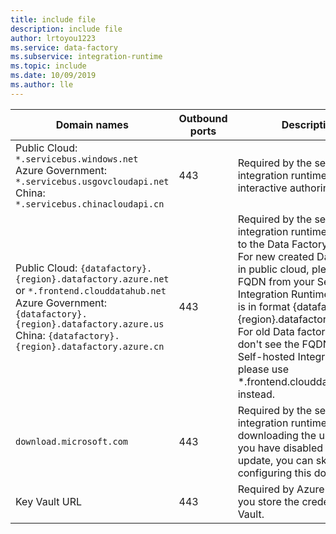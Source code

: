 ```yaml
---
title: include file
description: include file
author: lrtoyou1223
ms.service: data-factory
ms.subservice: integration-runtime
ms.topic: include
ms.date: 10/09/2019
ms.author: lle
---
```

| Domain names                                          | Outbound ports | Description                |
| ----------------------------------------------------- | -------------- | ---------------------------|
| Public Cloud: `*.servicebus.windows.net` <br> Azure Government: `*.servicebus.usgovcloudapi.net` <br> China: `*.servicebus.chinacloudapi.cn`   | 443            | Required by the self-hosted integration runtime for interactive authoring. |
| Public Cloud: `{datafactory}.{region}.datafactory.azure.net`<br> or `*.frontend.clouddatahub.net` <br> Azure Government: `{datafactory}.{region}.datafactory.azure.us` <br> China: `{datafactory}.{region}.datafactory.azure.cn` | 443            | Required by the self-hosted integration runtime to connect to the Data Factory service. <br>For new created Data Factory in public cloud, please find the FQDN from your Self-hosted Integration Runtime key which is in format {datafactory}.{region}.datafactory.azure.net. For old Data factory, if you don't see the FQDN in your Self-hosted Integration key, please use *.frontend.clouddatahub.net instead. |
| `download.microsoft.com`    | 443            | Required by the self-hosted integration runtime for downloading the updates. If you have disabled auto-update, you can skip configuring this domain. |
| Key Vault URL | 443           | Required by Azure Key Vault if you store the credential in Key Vault. |
